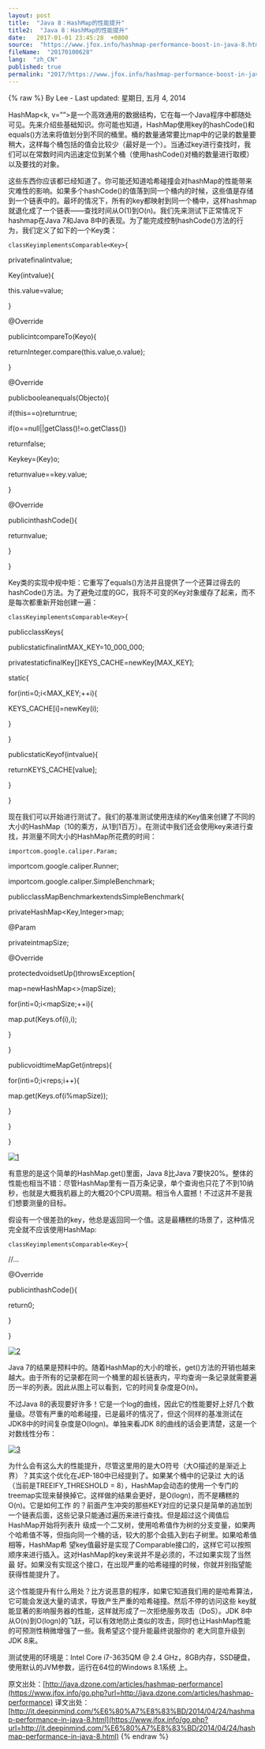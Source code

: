```yaml
---
layout: post
title:  "Java 8：HashMap的性能提升"
title2:  "Java 8：HashMap的性能提升"
date:   2017-01-01 23:45:28  +0800
source:  "https://www.jfox.info/hashmap-performance-boost-in-java-8.html"
fileName:  "20170100628"
lang:  "zh_CN"
published: true
permalink: "2017/https://www.jfox.info/hashmap-performance-boost-in-java-8.html"
---
```

{% raw %}
By Lee - Last updated: 星期日, 五月 4, 2014

HashMap<k, v=””>是一个高效通用的数据结构，它在每一个Java程序中都随处可见。先来介绍些基础知识。你可能也知道，HashMap使用key的hashCode()和equals()方法来将值划分到不同的桶里。桶的数量通常要比map中的记录的数量要稍大，这样每个桶包括的值会比较少（最好是一个）。当通过key进行查找时，我们可以在常数时间内迅速定位到某个桶（使用hashCode()对桶的数量进行取模）以及要找的对象。

这些东西你应该都已经知道了。你可能还知道哈希碰撞会对hashMap的性能带来灾难性的影响。如果多个hashCode()的值落到同一个桶内的时候，这些值是存储到一个链表中的。最坏的情况下，所有的key都映射到同一个桶中，这样hashmap就退化成了一个链表——查找时间从O(1)到O(n)。我们先来测试下正常情况下hashmap在Java 7和Java 8中的表现。为了能完成控制hashCode()方法的行为，我们定义了如下的一个Key类：

    classKeyimplementsComparable<Key>{

privatefinalintvalue;

Key(intvalue){

this.value=value;

}

@Override

publicintcompareTo(Keyo){

returnInteger.compare(this.value,o.value);

}

@Override

publicbooleanequals(Objecto){

if(this==o)returntrue;

if(o==null||getClass()!=o.getClass())

returnfalse;

Keykey=(Key)o;

returnvalue==key.value;

}

@Override

publicinthashCode(){

returnvalue;

}

}

Key类的实现中规中矩：它重写了equals()方法并且提供了一个还算过得去的hashCode()方法。为了避免过度的GC，我将不可变的Key对象缓存了起来，而不是每次都重新开始创建一遍：

    classKeyimplementsComparable<Key>{

publicclassKeys{

publicstaticfinalintMAX_KEY=10_000_000;

privatestaticfinalKey[]KEYS_CACHE=newKey[MAX_KEY];

static{

for(inti=0;i<MAX_KEY;++i){

KEYS_CACHE[i]=newKey(i);

}

}

publicstaticKeyof(intvalue){

returnKEYS_CACHE[value];

}

}

现在我们可以开始进行测试了。我们的基准测试使用连续的Key值来创建了不同的大小的HashMap（10的乘方，从1到1百万）。在测试中我们还会使用key来进行查找，并测量不同大小的HashMap所花费的时间：

    importcom.google.caliper.Param;

importcom.google.caliper.Runner;

importcom.google.caliper.SimpleBenchmark;

publicclassMapBenchmarkextendsSimpleBenchmark{

privateHashMap<Key,Integer>map;

@Param

privateintmapSize;

@Override

protectedvoidsetUp()throwsException{

map=newHashMap<>(mapSize);

for(inti=0;i<mapSize;++i){

map.put(Keys.of(i),i);

}

}

publicvoidtimeMapGet(intreps){

for(inti=0;i<reps;i++){

map.get(Keys.of(i%mapSize));

}

}

}

[![1](bd35a60.png)](https://www.jfox.info/go.php?url=http://www.jfox.info/wp-content/uploads/2014/05/1.png)

有意思的是这个简单的HashMap.get()里面，Java 8比Java 7要快20%。整体的性能也相当不错：尽管HashMap里有一百万条记录，单个查询也只花了不到10纳秒，也就是大概我机器上的大概20个CPU周期。相当令人震撼！不过这并不是我们想要测量的目标。

假设有一个很差劲的key，他总是返回同一个值。这是最糟糕的场景了，这种情况完全就不应该使用HashMap:

    classKeyimplementsComparable<Key>{

//…

@Override

publicinthashCode(){

return0;

}

}

[![2](30f95b4.png)](https://www.jfox.info/go.php?url=http://www.jfox.info/wp-content/uploads/2014/05/2.png)

Java 7的结果是预料中的。随着HashMap的大小的增长，get()方法的开销也越来越大。由于所有的记录都在同一个桶里的超长链表内，平均查询一条记录就需要遍历一半的列表。因此从图上可以看到，它的时间复杂度是O(n)。

不过Java 8的表现要好许多！它是一个log的曲线，因此它的性能要好上好几个数量级。尽管有严重的哈希碰撞，已是最坏的情况了，但这个同样的基准测试在JDK8中的时间复杂度是O(logn)。单独来看JDK 8的曲线的话会更清楚，这是一个对数线性分布：

[![3](ff5a261.png)](https://www.jfox.info/go.php?url=http://www.jfox.info/wp-content/uploads/2014/05/3.png)

为什么会有这么大的性能提升，尽管这里用的是大O符号（大O描述的是渐近上界）？其实这个优化在JEP-180中已经提到了。如果某个桶中的记录过 大的话（当前是TREEIFY_THRESHOLD = 8），HashMap会动态的使用一个专门的treemap实现来替换掉它。这样做的结果会更好，是O(logn)，而不是糟糕的O(n)。它是如何工作 的？前面产生冲突的那些KEY对应的记录只是简单的追加到一个链表后面，这些记录只能通过遍历来进行查找。但是超过这个阈值后HashMap开始将列表升 级成一个二叉树，使用哈希值作为树的分支变量，如果两个哈希值不等，但指向同一个桶的话，较大的那个会插入到右子树里。如果哈希值相等，HashMap希 望key值最好是实现了Comparable接口的，这样它可以按照顺序来进行插入。这对HashMap的key来说并不是必须的，不过如果实现了当然最 好。如果没有实现这个接口，在出现严重的哈希碰撞的时候，你就并别指望能获得性能提升了。

这个性能提升有什么用处？比方说恶意的程序，如果它知道我们用的是哈希算法，它可能会发送大量的请求，导致产生严重的哈希碰撞。然后不停的访问这些 key就能显著的影响服务器的性能，这样就形成了一次拒绝服务攻击（DoS）。JDK 8中从O(n)到O(logn)的飞跃，可以有效地防止类似的攻击，同时也让HashMap性能的可预测性稍微增强了一些。我希望这个提升能最终说服你的 老大同意升级到JDK 8来。

测试使用的环境是：Intel Core i7-3635QM @ 2.4 GHz，8GB内存，SSD硬盘，使用默认的JVM参数，运行在64位的Windows 8.1系统 上。

原文出处：[http://java.dzone.com/articles/hashmap-performance](https://www.jfox.info/go.php?url=http://java.dzone.com/articles/hashmap-performance)   译文出处： [http://it.deepinmind.com/%E6%80%A7%E8%83%BD/2014/04/24/hashmap-performance-in-java-8.html](https://www.jfox.info/go.php?url=http://it.deepinmind.com/%E6%80%A7%E8%83%BD/2014/04/24/hashmap-performance-in-java-8.html)
{% endraw %}